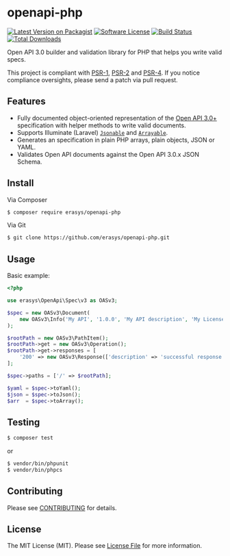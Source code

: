 # openapi-php

[![Latest Version on Packagist][ico-version]][link-releases]
[![Software License][ico-license]](LICENSE)
[![Build Status][ico-travis]][link-travis]
[![Total Downloads][ico-downloads]][link-downloads]

Open API 3.0 builder and validation library for PHP that helps you write valid specs.

[PSR-1]: https://github.com/php-fig/fig-standards/blob/master/accepted/PSR-1-basic-coding-standard.md
[PSR-2]: https://github.com/php-fig/fig-standards/blob/master/accepted/PSR-2-coding-style-guide.md
[PSR-4]: https://github.com/php-fig/fig-standards/blob/master/accepted/PSR-4-autoloader.md


This project is compliant with [PSR-1], [PSR-2] and [PSR-4].
If you notice compliance oversights, please send a patch via pull request.

## Features

- Fully documented object-oriented representation of the 
[Open API 3.0+](https://github.com/OAI/OpenAPI-Specification/tree/master/versions) specification with helper methods
to write valid documents.
- Supports Illuminate (Laravel) [`Jsonable`](https://github.com/illuminate/contracts/blob/v5.4.0/Support/Jsonable.php) 
and [`Arrayable`](https://github.com/illuminate/contracts/blob/v5.4.0/Support/Arrayable.php).
- Generates an specification in plain PHP arrays, plain objects, JSON or YAML.
- Validates Open API documents against the Open API 3.0.x JSON Schema.


## Install

Via Composer

``` bash
$ composer require erasys/openapi-php
```

Via Git

``` bash
$ git clone https://github.com/erasys/openapi-php.git
```

## Usage

Basic example:

```php
<?php

use erasys\OpenApi\Spec\v3 as OASv3;

$spec = new OASv3\Document(
    new OASv3\Info('My API', '1.0.0', 'My API description', 'My License')
);

$rootPath = new OASv3\PathItem();
$rootPath->get = new OASv3\Operation();
$rootPath->get->responses = [
    '200' => new OASv3\Response(['description' => 'successful response'])
];

$spec->paths = ['/' => $rootPath];

$yaml = $spec->toYaml();
$json = $spec->toJson();
$arr  = $spec->toArray();

```

## Testing

``` bash
$ composer test
```

or

``` bash
$ vendor/bin/phpunit
$ vendor/bin/phpcs
```

## Contributing

Please see [CONTRIBUTING](https://github.com/erasys/openapi-php/blob/master/CONTRIBUTING.md) for details.

## License

The MIT License (MIT).
Please see [License File](https://github.com/erasys/openapi-php/blob/master/LICENSE) for more information.


[ico-version]: https://img.shields.io/packagist/v/erasys/openapi-php.svg?style=flat-square
[ico-license]: https://img.shields.io/badge/license-MIT-brightgreen.svg?style=flat-square
[ico-travis]: https://img.shields.io/travis/erasys/openapi-php/master.svg?style=flat-square
[ico-downloads]: https://img.shields.io/packagist/dt/erasys/openapi-php.svg?style=flat-square

[link-releases]: https://packagist.org/packages/erasys/openapi-php
[link-travis]: https://travis-ci.org/erasys/openapi-php
[link-downloads]: https://packagist.org/packages/erasys/openapi-php
